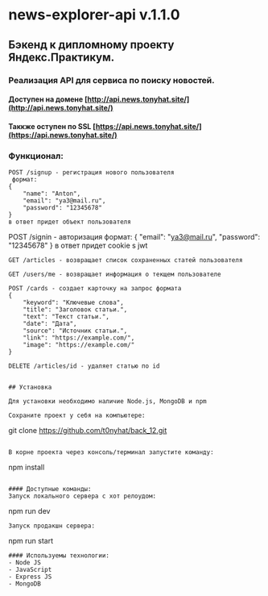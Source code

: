 # news-explorer-api v.1.1.0

## Бэкенд к дипломному проекту Яндекс.Практикум.

### Реализация API для сервиса по поиску новостей.

#### Доступен на домене [http://api.news.tonyhat.site/](http://api.news.tonyhat.site/)
#### Таккже оступен по SSL [https://api.news.tonyhat.site/](https://api.news.tonyhat.site/)

  
### Функционал:
```
POST /signup - регистрация нового пользователя
 формат:
{
	"name": "Anton",
	"email": "ya3@mail.ru",
	"password": "12345678"
}
в ответ придет объект пользователя
```
POST /signin - авторизация
 формат:
{
	"email": "ya3@mail.ru",
	"password": "12345678"
}
 в ответ придет cookie s jwt
```
GET /articles - возвращает список сохраненных статей пользователя
```
```
GET /users/me - возвращает информация о текщем пользователе
```
```
POST /cards - создает карточку на запрос формата 
{
    "keyword": "Ключевые слова",
    "title": "Заголовок статьи.",
    "text": "Текст статьи.",
    "date": "Дата",
    "source": "Источник статьи.",
    "link": "https://example.com/",
    "image": "https://example.com/"
}
```
```
DELETE /articles/id - удаляет статью по id
```
```

## Установка

Для установки необходимо наличие Node.js, MongoDB и npm

Сохраните проект у себя на компьютере:
```
git clone https://github.com/t0nyhat/back_12.git
```

В корне проекта через консоль/терминал запустите команду:
``` 
npm install
```

#### Доступные команды:  
Запуск локального сервера с хот релоудом:  
```
npm run dev
```  
Запуск продакшн сервера:  
```
npm run start
```
#### Используемы технологии:
- Node JS
- JavaScript
- Express JS
- MongoDB
